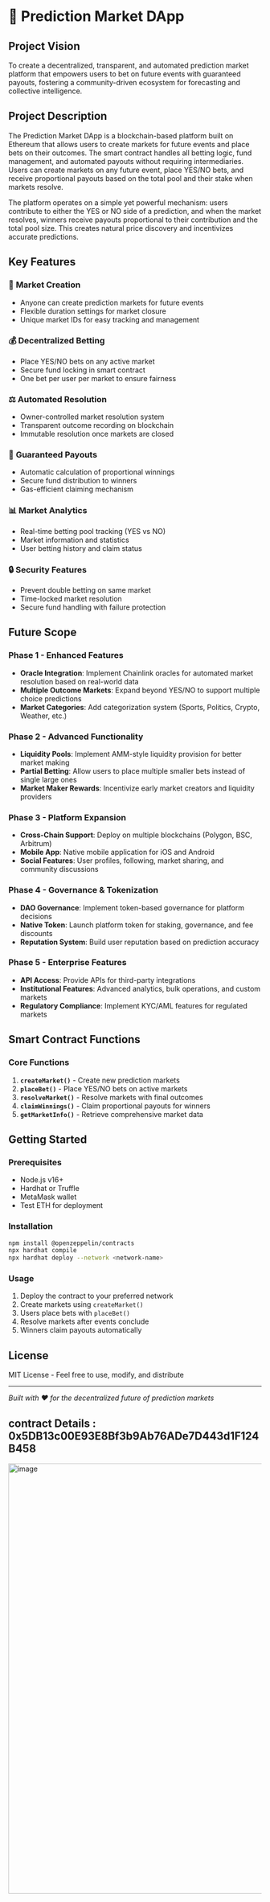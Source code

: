 # 🔮 Prediction Market DApp

## Project Vision

To create a decentralized, transparent, and automated prediction market platform that empowers users to bet on future events with guaranteed payouts, fostering a community-driven ecosystem for forecasting and collective intelligence.

## Project Description

The Prediction Market DApp is a blockchain-based platform built on Ethereum that allows users to create markets for future events and place bets on their outcomes. The smart contract handles all betting logic, fund management, and automated payouts without requiring intermediaries. Users can create markets on any future event, place YES/NO bets, and receive proportional payouts based on the total pool and their stake when markets resolve.

The platform operates on a simple yet powerful mechanism: users contribute to either the YES or NO side of a prediction, and when the market resolves, winners receive payouts proportional to their contribution and the total pool size. This creates natural price discovery and incentivizes accurate predictions.

## Key Features

### 🎯 **Market Creation**
- Anyone can create prediction markets for future events
- Flexible duration settings for market closure
- Unique market IDs for easy tracking and management

### 💰 **Decentralized Betting**
- Place YES/NO bets on any active market
- Secure fund locking in smart contract
- One bet per user per market to ensure fairness

### ⚖️ **Automated Resolution**
- Owner-controlled market resolution system
- Transparent outcome recording on blockchain
- Immutable resolution once markets are closed

### 🎉 **Guaranteed Payouts**
- Automatic calculation of proportional winnings
- Secure fund distribution to winners
- Gas-efficient claiming mechanism

### 📊 **Market Analytics**
- Real-time betting pool tracking (YES vs NO)
- Market information and statistics
- User betting history and claim status

### 🔒 **Security Features**
- Prevent double betting on same market
- Time-locked market resolution
- Secure fund handling with failure protection

## Future Scope

### Phase 1 - Enhanced Features
- **Oracle Integration**: Implement Chainlink oracles for automated market resolution based on real-world data
- **Multiple Outcome Markets**: Expand beyond YES/NO to support multiple choice predictions
- **Market Categories**: Add categorization system (Sports, Politics, Crypto, Weather, etc.)

### Phase 2 - Advanced Functionality  
- **Liquidity Pools**: Implement AMM-style liquidity provision for better market making
- **Partial Betting**: Allow users to place multiple smaller bets instead of single large ones
- **Market Maker Rewards**: Incentivize early market creators and liquidity providers

### Phase 3 - Platform Expansion
- **Cross-Chain Support**: Deploy on multiple blockchains (Polygon, BSC, Arbitrum)
- **Mobile App**: Native mobile application for iOS and Android
- **Social Features**: User profiles, following, market sharing, and community discussions

### Phase 4 - Governance & Tokenization
- **DAO Governance**: Implement token-based governance for platform decisions
- **Native Token**: Launch platform token for staking, governance, and fee discounts
- **Reputation System**: Build user reputation based on prediction accuracy

### Phase 5 - Enterprise Features
- **API Access**: Provide APIs for third-party integrations
- **Institutional Features**: Advanced analytics, bulk operations, and custom markets
- **Regulatory Compliance**: Implement KYC/AML features for regulated markets

## Smart Contract Functions

### Core Functions
1. **`createMarket()`** - Create new prediction markets
2. **`placeBet()`** - Place YES/NO bets on active markets  
3. **`resolveMarket()`** - Resolve markets with final outcomes
4. **`claimWinnings()`** - Claim proportional payouts for winners
5. **`getMarketInfo()`** - Retrieve comprehensive market data

## Getting Started

### Prerequisites
- Node.js v16+
- Hardhat or Truffle
- MetaMask wallet
- Test ETH for deployment

### Installation
```bash
npm install @openzeppelin/contracts
npx hardhat compile
npx hardhat deploy --network <network-name>
```

### Usage
1. Deploy the contract to your preferred network
2. Create markets using `createMarket()`
3. Users place bets with `placeBet()`
4. Resolve markets after events conclude
5. Winners claim payouts automatically

## License
MIT License - Feel free to use, modify, and distribute

---

*Built with ❤️ for the decentralized future of prediction markets*
## contract Details : 0x5DB13c00E93E8Bf3b9Ab76ADe7D443d1F124B458
<img width="1900" height="856" alt="image" src="https://github.com/user-attachments/assets/a680fd37-b7ba-42ca-8182-debabf5328d8" />
